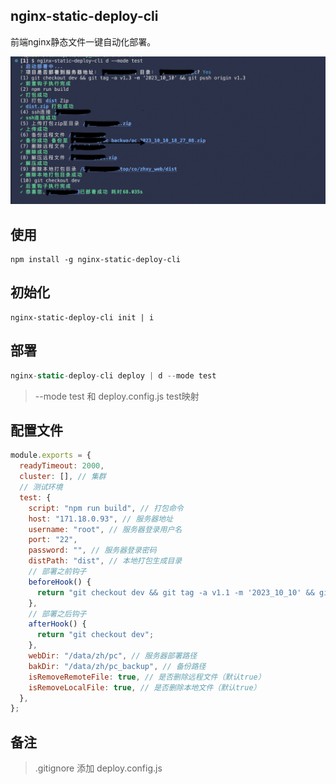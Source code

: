 ## nginx-static-deploy-cli

前端nginx静态文件一键自动化部署。

![Image text](https://github.com/lqPrototype/nginx-static-deploy-cli/blob/master/sc.png)


## 使用

```
npm install -g nginx-static-deploy-cli

```

## 初始化

```
nginx-static-deploy-cli init | i

```

## 部署

```javascript
nginx-static-deploy-cli deploy | d --mode test

```

> --mode test 和 deploy.config.js test映射


## 配置文件

```javascript
module.exports = {
  readyTimeout: 2000,
  cluster: [], // 集群
  // 测试环境
  test: {
    script: "npm run build", // 打包命令
    host: "171.18.0.93", // 服务器地址
    username: "root", // 服务器登录用户名
    port: "22",
    password: "", // 服务器登录密码
    distPath: "dist", // 本地打包生成目录
    // 部署之前钩子
    beforeHook() {
      return "git checkout dev && git tag -a v1.1 -m '2023_10_10' && git push origin v1.1";
    },
    // 部署之后钩子
    afterHook() {
      return "git checkout dev";
    },
    webDir: "/data/zh/pc", // 服务器部署路径
    bakDir: "/data/zh/pc_backup", // 备份路径
    isRemoveRemoteFile: true, // 是否删除远程文件（默认true）
    isRemoveLocalFile: true, // 是否删除本地文件（默认true）
  },
};


```

## 备注

> .gitignore 添加 deploy.config.js
